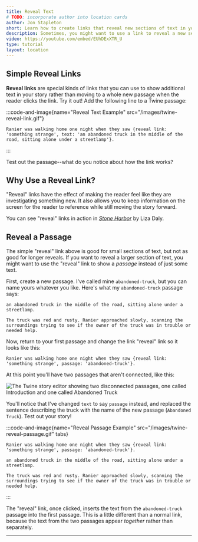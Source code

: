 ```yaml
---
title: Reveal Text
# TODO: incorporate author into location cards
author: Jon Stapleton
short: Learn how to create links that reveal new sections of text in your Twine passages.
description: Sometimes, you might want to use a link to reveal a new section of a passage instead of transitioning to a new part of your story. "Reveal" links do exactly that--they allow you to use a link to reveal more information to the reader in the current passage. This tutorial covers how to create "reveal" links and section in your Twine story.
video: https://youtube.com/embed/EUhDExXTR_U
type: tutorial
layout: location
---
```


## Simple Reveal Links

**Reveal links** are special kinds of links that you can use to show additional text in your story rather than moving to a whole new passage when the reader clicks the link. Try it out! Add the following line to a Twine passage:

:::code-and-image{name="Reveal Text Example" src="/images/twine-reveal-link.gif"}
```
Ranier was walking home one night when they saw {reveal link: 'something strange', text: 'an abandoned truck in the middle of the road, sitting alone under a streetlamp'}.
```
:::

Test out the passage--what do you notice about how the link works?

## Why Use a Reveal Link?

"Reveal" links have the effect of making the reader feel like they are investigating something new. It also allows you to keep information on the screen for the reader to reference while still moving the story forward.

You can see "reveal" links in action in *[Stone Harbor](https://stoneharborgame.com/)* by Liza Daly.

## Reveal a Passage

The simple "reveal" link above is good for small sections of text, but not as good for longer reveals. If you want to reveal a larger section of text, you might want to use the "reveal" link to show a *passage* instead of just some text.

First, create a new passage. I've called mine `abandoned-truck`, but you can name yours whatever you like. Here's what my `abandoned-truck` passage says:

```
an abandoned truck in the middle of the road, sitting alone under a streetlamp.

The truck was red and rusty. Ranier approached slowly, scanning the surroundings trying to see if the owner of the truck was in trouble or needed help.
```

Now, return to your first passage and change the link "reveal" link so it looks like this:

```
Ranier was walking home one night when they saw {reveal link: 'something strange', passage: 'abandoned-truck'}.
```

At this point you'll have two passages that aren't connected, like this:

![The Twine story editor showing two disconnected passages, one called Introduction and one called Abandoned Truck](/two-passages-reveal.png)

You'll notice that I've changed `text` to say `passage` instead, and replaced the sentence describing the truck with the name of the new passage (`Abandoned Truck`). Test out your story!

:::code-and-image{name="Reveal Passage Example" src="/images/twine-reveal-passage.gif" tabs}
```intro
Ranier was walking home one night when they saw {reveal link: 'something strange', passage: 'abandoned-truck'}.
```
```abandoned-truck
an abandoned truck in the middle of the road, sitting alone under a streetlamp.

The truck was red and rusty. Ranier approached slowly, scanning the surroundings trying to see if the owner of the truck was in trouble or needed help.
```
:::

The "reveal" link, once clicked, inserts the text from the `abandoned-truck` passage into the first passage. This is a little different than a normal link, because the text from the two passages appear *together* rather than separately.

---